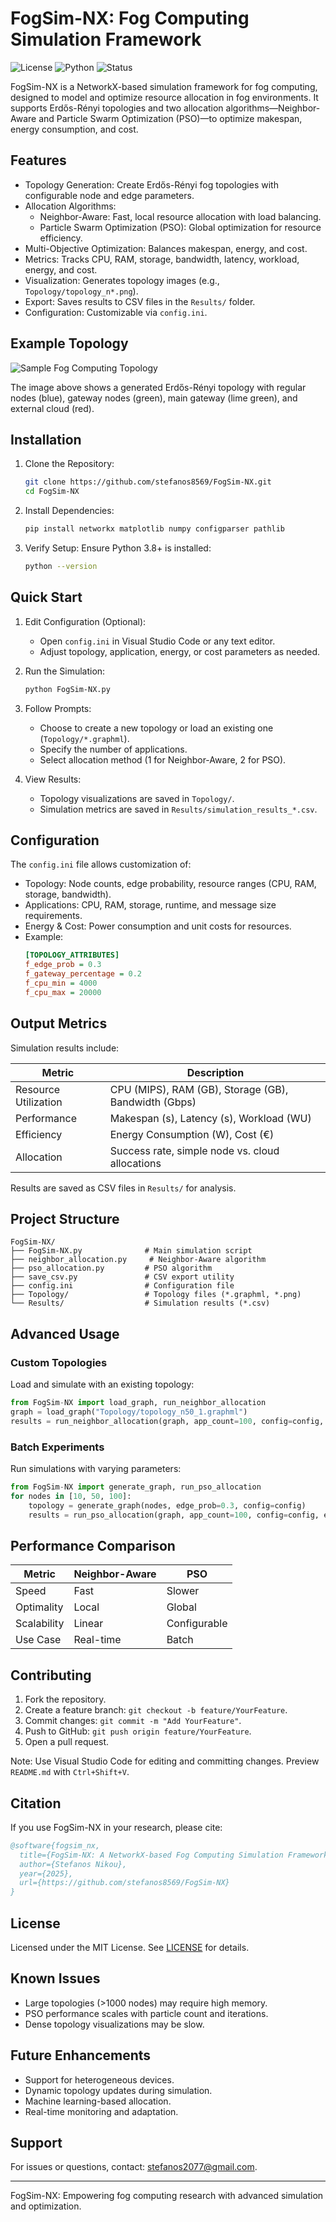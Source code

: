 # FogSim-NX: Fog Computing Simulation Framework

![License](https://img.shields.io/badge/license-MIT-blue.svg)
![Python](https://img.shields.io/badge/python-3.8%2B-blue.svg)
![Status](https://img.shields.io/badge/status-active-green.svg)

FogSim-NX is a NetworkX-based simulation framework for fog computing, designed to model and optimize resource allocation in fog environments. It supports Erdős-Rényi topologies and two allocation algorithms—Neighbor-Aware and Particle Swarm Optimization (PSO)—to optimize makespan, energy consumption, and cost.

## Features

- Topology Generation: Create Erdős-Rényi fog topologies with configurable node and edge parameters.
- Allocation Algorithms:
  - Neighbor-Aware: Fast, local resource allocation with load balancing.
  - Particle Swarm Optimization (PSO): Global optimization for resource efficiency.
- Multi-Objective Optimization: Balances makespan, energy, and cost.
- Metrics: Tracks CPU, RAM, storage, bandwidth, latency, workload, energy, and cost.
- Visualization: Generates topology images (e.g., `Topology/topology_n*.png`).
- Export: Saves results to CSV files in the `Results/` folder.
- Configuration: Customizable via `config.ini`.

## Example Topology

![Sample Fog Computing Topology](Topology/topology_n50_1.png)

The image above shows a generated Erdős-Rényi topology with regular nodes (blue), gateway nodes (green), main gateway (lime green), and external cloud (red).

## Installation

1. Clone the Repository:
   ```bash
   git clone https://github.com/stefanos8569/FogSim-NX.git
   cd FogSim-NX
   ```

2. Install Dependencies:
   ```bash
   pip install networkx matplotlib numpy configparser pathlib
   ```

3. Verify Setup:
   Ensure Python 3.8+ is installed:
   ```bash
   python --version
   ```

## Quick Start

1. Edit Configuration (Optional):
   - Open `config.ini` in Visual Studio Code or any text editor.
   - Adjust topology, application, energy, or cost parameters as needed.

2. Run the Simulation:
   ```bash
   python FogSim-NX.py
   ```

3. Follow Prompts:
   - Choose to create a new topology or load an existing one (`Topology/*.graphml`).
   - Specify the number of applications.
   - Select allocation method (1 for Neighbor-Aware, 2 for PSO).

4. View Results:
   - Topology visualizations are saved in `Topology/`.
   - Simulation metrics are saved in `Results/simulation_results_*.csv`.

## Configuration

The `config.ini` file allows customization of:

- Topology: Node counts, edge probability, resource ranges (CPU, RAM, storage, bandwidth).
- Applications: CPU, RAM, storage, runtime, and message size requirements.
- Energy & Cost: Power consumption and unit costs for resources.
- Example:
  ```ini
  [TOPOLOGY_ATTRIBUTES]
  f_edge_prob = 0.3
  f_gateway_percentage = 0.2
  f_cpu_min = 4000
  f_cpu_max = 20000
  ```

## Output Metrics

Simulation results include:

| Metric | Description |
|--------|-------------|
| Resource Utilization | CPU (MIPS), RAM (GB), Storage (GB), Bandwidth (Gbps) |
| Performance | Makespan (s), Latency (s), Workload (WU) |
| Efficiency | Energy Consumption (W), Cost (€) |
| Allocation | Success rate, simple node vs. cloud allocations |

Results are saved as CSV files in `Results/` for analysis.

## Project Structure

```
FogSim-NX/
├── FogSim-NX.py              # Main simulation script
├── neighbor_allocation.py     # Neighbor-Aware algorithm
├── pso_allocation.py         # PSO algorithm
├── save_csv.py               # CSV export utility
├── config.ini                # Configuration file
├── Topology/                 # Topology files (*.graphml, *.png)
└── Results/                  # Simulation results (*.csv)
```

## Advanced Usage

### Custom Topologies
Load and simulate with an existing topology:
```python
from FogSim-NX import load_graph, run_neighbor_allocation
graph = load_graph("Topology/topology_n50_1.graphml")
results = run_neighbor_allocation(graph, app_count=100, config=config, external_cloud=50)
```

### Batch Experiments
Run simulations with varying parameters:
```python
from FogSim-NX import generate_graph, run_pso_allocation
for nodes in [10, 50, 100]:
    topology = generate_graph(nodes, edge_prob=0.3, config=config)
    results = run_pso_allocation(graph, app_count=100, config=config, external_cloud=50)
```

## Performance Comparison

| Metric | Neighbor-Aware | PSO |
|--------|----------------|-----|
| Speed | Fast | Slower |
| Optimality | Local | Global |
| Scalability | Linear | Configurable |
| Use Case | Real-time | Batch |

## Contributing

1. Fork the repository.
2. Create a feature branch: `git checkout -b feature/YourFeature`.
3. Commit changes: `git commit -m "Add YourFeature"`.
4. Push to GitHub: `git push origin feature/YourFeature`.
5. Open a pull request.

Note: Use Visual Studio Code for editing and committing changes. Preview `README.md` with `Ctrl+Shift+V`.

## Citation

If you use FogSim-NX in your research, please cite:
```bibtex
@software{fogsim_nx,
  title={FogSim-NX: A NetworkX-based Fog Computing Simulation Framework},
  author={Stefanos Nikou},
  year={2025},
  url={https://github.com/stefanos8569/FogSim-NX}
}
```

## License

Licensed under the MIT License. See [LICENSE](LICENSE) for details.

## Known Issues

- Large topologies (>1000 nodes) may require high memory.
- PSO performance scales with particle count and iterations.
- Dense topology visualizations may be slow.

## Future Enhancements

- Support for heterogeneous devices.
- Dynamic topology updates during simulation.
- Machine learning-based allocation.
- Real-time monitoring and adaptation.

## Support

For issues or questions, contact: [stefanos2077@gmail.com](mailto:stefanos2077@gmail.com).

---

FogSim-NX: Empowering fog computing research with advanced simulation and optimization.